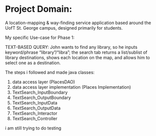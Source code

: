 
# Project Domain:
A location-mapping & way-finding service application based around the UofT St. George campus, designed primarily for students.

My specific Use-case for Phase 1:

TEXT-BASED QUERY: John wants to find any library, so he inputs keyword/phrase “library”/“libra”; the search tab returns a list/sublist of library destinations, shows each location on the map, and allows him to select one as a destination. 

The steps i followed and made java classes:
1) data access layer (PlacesDAO)
2) data access layer implementation (Places Implementation)
3) TextSearch_InputBoundary
4) TextSearch_OutputBoundary
5) TextSearch_InputData
6) TextSearch_OutputData
7) TextSearch_Interactor
8) TextSearch_Controller

i am still trying to do testing

